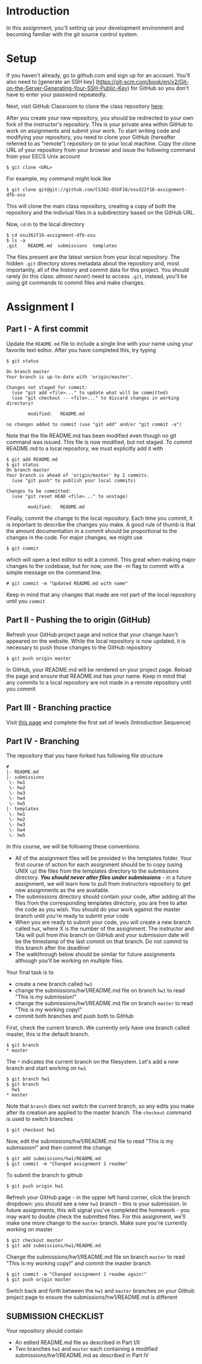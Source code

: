 # Introduction

In this assignment, you'll setting up your development environment and becoming familiar with the git source control system.   

# Setup

If you haven't already, go to github.com and sign up for an account.  You'll also need to [generate an SSH key] (https://git-scm.com/book/en/v2/Git-on-the-Server-Generating-Your-SSH-Public-Key) for GitHub so you don't have to enter your password repeatedly.


Next, visit GitHub Classroom to clone the class repository [here](https://classroom.github.com/assignment-invitations/58ed997ee132f36cb0de11df3acd9364):


After you create your new repository, you should be redirected to your own fork of the instructor's repository.  This is your private area within GitHub to work on assignments and submit your work.  To start writing code and modifying your repository, you need to clone your GitHub (hereafter referred to as "remote") repository on to your local machine.  Copy the clone URL of your repository from your browser and issue the following command from your EECS Unix account

`$ git clone <URL>`

For example, my command might look like

`$ git clone git@git://github.com/CS362-OSUF16/osu322f16-assignment-dfb-osu`

This will clone the main class repository, creating a copy of both the repository and the indiviual files in a subdirectory based on the GitHub URL. 

Now, `cd` in to the local directory

```
$ cd osu362f16-assignment-dfb-osu
$ ls -a
.git    README.md  submissions  templates
```

The files present are the latest version from your local repository. The hidden `.git` directory stores metadata about the repository and, most importantly, all of the history and commit data for this project.  You should rarely (in this class: *almost never*) need to access `.git`, instead, you'll be using git commands to commit files and make changes.

# Assignment I

## Part I - A first commit

Update the `README.md` file to include a single line with your name using your favorite text editor.  After you have completed this, try typing 


```
$ git status

On branch master
Your branch is up-to-date with 'origin/master'.

Changes not staged for commit:
  (use "git add <file>..." to update what will be committed)
  (use "git checkout -- <file>..." to discard changes in working directory)

        modified:   README.md

no changes added to commit (use "git add" and/or "git commit -a")
```

Note that the file README.md has been modified even though no git command was issued. This file is now modified, but not staged. To commit README.md to a local repository, we must explicitly add it with 

```
$ git add README.md
$ git status
On branch master
Your branch is ahead of 'origin/master' by 2 commits.
  (use "git push" to publish your local commits)

Changes to be committed:
  (use "git reset HEAD <file>..." to unstage)

        modified:   README.md
```

Finally, commit the change to the local repository. Each time you commit, it is important to describe the changes you make.  A good rule of thumb is that the amount documentation in a commit should be proportional to the changes in the code.  For major changes, we might use

```
$ git commit 
```

which will open a text editor to edit a commit. This great when making major changes to the codebase, but for now, use the -m flag to commit with a simple message on the command line.

```
# git commit -m "Updated README.md with name"
```

Keep in mind that any changes that made are not part of the local repository until you `commit` 


## Part II - Pushing the to origin (GitHub)

Refresh your GitHub project page and notice that your change hasn't appeared on the website.  While the local repository is now updated, it is necessary to push those changes to the GitHub repository

```
$ git push origin master
```

In GitHub, your README.md will be rendered on your project page. Reload the page and ensure that README.md has your name. Keep in mind that any commits to a local repository are not made in a remote repository until you commit 

## Part III - Branching practice

Visit [this page](http://learngitbranching.js.org) and complete the first set of levels (Introduction Sequence)


## Part IV - Branching

The repository that you have forked has following file structure

```
#
|- README.md
|- submissions
 \- hw1
 \- hw2
 \- hw3
 \- hw4
 \- hw5
|- templates
 \- hw1
 \- hw2
 \- hw3
 \- hw4
 \- hw5
 ```

In this course, we will be following these conventions:

- All of the assignment files will be provided in the templates folder.  Your first course of action for each assignment should be to copy (using UNIX `cp`) the files from the templates directory to the submissions directory.  ***You should never alter files under submissions*** - in a future assignment, we will learn how to pull from instructors repository to get new assignments as the are available.
- The submissions directory should contain your code, after adding all the files from the corresponding templates directory, you are free to alter the code as you wish. You should do your work against the master branch until you're ready to submit your code
- When you are ready to submit your code, you will create a new branch called `hwX`, where X is the number of the assignment.  The instructor and TAs will pull from this branch on GitHub and your submission date will be the timestamp of the last commit on that branch. Do not commit to this branch after the deadline!
- The walkthrough below should be similar for future assignments although you'll be working on multiple files.


Your final task is to 
   * create a new branch called `hw1`
   * change the submissions/hw1/README.md file on branch `hw1` to read "This is my submission!"
   * change the submissions/hw1/README.md file on branch `master` to read "This is my working copy!"
   * commit both branches and push both to GitHub

First, check the current branch. We currently only have one branch called master, this is the default branch.

```
$ git branch
* master
```

The `*` indicates the current branch on the filesystem. Let's add a new branch and start working on `hw1`

```
$ git branch hw1
$ git branch
  hw1
* master
```
Note that `branch` does not switch the current branch, so any edits you make after its creation are applied to the master branch.  The `checkout` command is used to switch branches

```
$ git checkout hw1
```
 
 Now, edit the  submissions/hw1/README.md file to read "This is my submission!" and then commit the change.
 
```
$ git add submissions/hw1/README.md 
$ git commit -m "Changed assignment 1 readme"
```

To submit the branch to github

```
$ git push origin hw1
```

Refresh your GitHub page - in the upper left hand corner, click the branch dropdown: you should see a new `hw1` branch - this is your submission. In future assignments, this will signal you've completed the homework - you may want to double check the submitted files.  For this assignment, we'll make one more change to the `master` branch. Make sure you're currently working on master 


```
$ git checkout master
$ git add submissions/hw1/README.md

```

Change the submissions/hw1/README.md file on branch `master` to read "This is my working copy!" and commit the master branch

```
$ git commit -m "Changed assignment 1 readme again!"
$ git push origin master
```

Switch back and forth between the `hw1` and `master` branches on your Github project page to ensure the submissions/hw1/README.md is different


## SUBMISSION CHECKLIST

Your repository should contain

- An edited README.md file as described in Part I/II
- Two branches `hw1` and `master` each containing a modified submissions/hw1/README.md as described in Part IV







